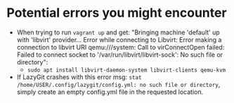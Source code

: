 # Potential errors you might encounter

- When trying to run `vagrant up` and get:
  "Bringing machine 'default' up with 'libvirt' provider...
  Error while connecting to Libvirt: Error making a connection to libvirt URI qemu:///system:
  Call to virConnectOpen failed: Failed to connect socket
  to '/var/run/libvirt/libvirt-sock': No such file or directory":
  - `sudo apt install libvirt-daemon-system libvirt-clients qemu-kvm`
- If LazyGit crashes with this error msg:
  `stat /home/USER/.config/lazygit/config.yml: no such file or directory`,
  simply create an empty config.yml file in the requested location.
